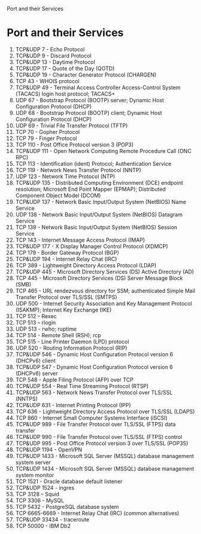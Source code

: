 Port and their Services

# Port and their Services

1. TCP&UDP 7 - Echo Protocol 
2. TCP&UDP 9 - Discard Protocol 
3. TCP&UDP 13 - Daytime Protocol 
4. TCP&UDP 17 - Quote of the Day (QOTD) 
5. TCP&UDP 19 - Character Generator Protocol (CHARGEN) 
6. TCP 43 - WHOIS protocol 
7. TCP&UDP 49 - Terminal Access Controller Access-Control System (TACACS) login host protocol; TACACS+ 
8. UDP 67 - Bootstrap Protocol (BOOTP) server; Dynamic Host Configuration Protocol (DHCP) 
9. UDP 68 - Bootstrap Protocol (BOOTP) client; Dynamic Host Configuration Protocol (DHCP) 
10. UDP 69 - Trivial File Transfer Protocol (TFTP) 
11. TCP 70 - Gopher Protocol 
12. TCP 79 - Finger Protocol 
13. TCP 110 - Post Office Protocol version 3 (POP3) 
14. TCP&UDP 111 - Open Network Computing Remote Procedure Call (ONC RPC) 
15. TCP 113 - Identification (ident) Protocol; Authentication Service 
16. TCP 119 - Network News Transfer Protocol (NNTP) 
17. UDP 123 - Network Time Protocol (NTP) 
18. TCP&UDP 135 - Distributed Computing Environment (DCE) endpoint resolution; Microsoft End Point Mapper (EPMAP); Distributed Component Object Model (DCOM) 
19. TCP&UDP 137 - Network Basic Input/Output System (NetBIOS) Name Service 
20. UDP 138 - Network Basic Input/Output System (NetBIOS) Datagram Service 
21. TCP 139 - Network Basic Input/Output System (NetBIOS) Session Service 
22. TCP 143 - Internet Message Access Protocol (IMAP) 
23. TCP&UDP 177 - X Display Manager Control Protocol (XDMCP) 
24. TCP 179 - Border Gateway Protocol (BGP) 
25. TCP&UDP 194 - Internet Relay Chat (IRC) 
26. TCP 389 - Lightweight Directory Access Protocol (LDAP) 
27. TCP&UDP 445 - Microsoft Directory Services (DS) Active Directory (AD) 
28. TCP 445 - Microsoft Directory Services (DS) Server Message Block (SMB) 
29. TCP 465 - URL rendezvous directory for SSM; authenticated Simple Mail Transfer Protocol over TLS/SSL (SMTPS) 
30. UDP 500 - Internet Security Association and Key Management Protocol (ISAKMP); Internet Key Exchange (IKE) 
31. TCP 512 – Rexec 
32. TCP 513 – rlogin 
33. UDP 513 - rwho; ruptime 
34. TCP 514 - Remote Shell (RSH); rcp 
35. TCP 515 - Line Printer Daemon (LPD) protocol 
36. UDP 520 - Routing Information Protocol (RIP) 
37. TCP&UDP 546 - Dynamic Host Configuration Protocol version 6 (DHCPv6) client 
38. TCP&UDP 547 - Dynamic Host Configuration Protocol version 6 (DHCPv6) server 
39. TCP 548 - Apple Filing Protocol (AFP) over TCP 
40. TCP&UDP 554 - Real Time Streaming Protocol (RTSP) 
41. TCP&UDP 563 - Network News Transfer Protocol over TLS/SSL (NNTPS) 
42. TCP&UDP 631 - Internet Printing Protocol (IPP) 
43. TCP 636 - Lightweight Directory Access Protocol over TLS/SSL (LDAPS) 
44. TCP 860 - Internet Small Computer Systems Interface (iSCSI) 
45. TCP&UDP 989 - File Transfer Protocol over TLS/SSL (FTPS) data transfer 
46. TCP&UDP 990 - File Transfer Protocol over TLS/SSL (FTPS) control 
47. TCP&UDP 995 - Post Office Protocol version 3 over TLS/SSL (POP3S) 
48. TCP&UDP 1194 - OpenVPN 
49. TCP&UDP 1433 - Microsoft SQL Server (MSSQL) database management system server 
50. TCP&UDP 1434 - Microsoft SQL Server (MSSQL) database management system monitor 
51. TCP 1521 - Oracle database default listener 
52. TCP&UDP 1524 - ingres 
53. TCP 3128 – Squid 
54. TCP 3306 - MySQL 
55. TCP 5432 - PostgreSQL database system 
56. TCP 6665-6669 - Internet Relay Chat (IRC) (common alternatives) 
57. TCP&UDP 33434 - traceroute 
58. TCP 50000 - IBM Db2 